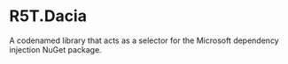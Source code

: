 # R5T.Dacia
A codenamed library that acts as a selector for the Microsoft dependency injection NuGet package.
